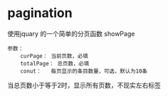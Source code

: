 # pagination
使用jquary 的一个简单的分页函数 showPage
```
参数：
    curPage： 当前页数，必填
    totalPage： 总页数，必填
    conut：   每页显示的条目数量，可选，默认为10条
```
当总页数小于等于2时，显示所有页数，不现实左右标签